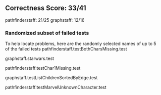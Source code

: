## Correctness Score: 33/41
pathfinderstaff: 21/25
graphstaff: 12/16

### Randomized subset of failed tests
To help locate problems, here are the randomly selected names
of up to 5 of the failed tests
pathfinderstaff.testBothCharsMissing.test

graphstaff.starwars.test

pathfinderstaff.testChar1Missing.test

graphstaff.testListChildrenSortedByEdge.test

pathfinderstaff.testMarvelUnknownCharacter.test

